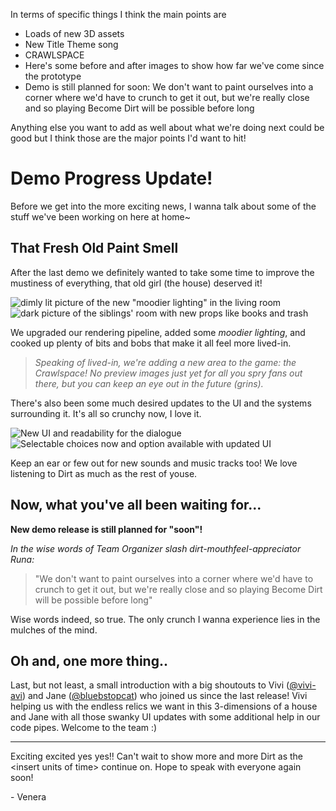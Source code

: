In terms of specific things I think the main points are
- Loads of new 3D assets
- New Title Theme song
- CRAWLSPACE
- Here's some before and after images to show how far we've come since the prototype
- Demo is still planned for soon: We don't want to paint ourselves into a corner where we'd have to crunch to get it out, but we're really close and so playing Become Dirt will be possible before long

Anything else you want to add as well about what we're doing next could be good but I think those are the major points I'd want to hit!

# Demo Progress Update!

Before we get into the more exciting news, I wanna talk about some of the stuff we've been working on here at home~

## That Fresh Old Paint Smell
After the last demo we definitely wanted to take some time to improve the mustiness of everything, that old girl (the house) deserved it!

![dimly lit picture of the new \"moodier lighting\" in the living room](124_Screenshot03.png)
![dark picture of the siblings' room with new props like books and trash](124_Screenshot07.png)

We upgraded our rendering pipeline, added some *moodier lighting*, and cooked up plenty of bits and bobs that make it all feel more lived-in.

> *Speaking of lived-in, we're adding a new area to the game: the Crawlspace! No preview images just yet for all you spry fans out there, but you can keep an eye out in the future (grins).*

There's also been some much desired updates to the UI and the systems surrounding it. It's all so crunchy now, I love it.

![New UI and readability for the dialogue](124_Screenshot04.png)
![Selectable choices now and option available with updated UI](124_Screenshot05.png)

Keep an ear or few out for new sounds and music tracks too! We love listening to Dirt as much as the rest of youse.

## 

## Now, what you've all been waiting for...

**New demo release is still planned for "soon"!**

*In the wise words of Team Organizer slash dirt-mouthfeel-appreciator Runa:*
> "We don't want to paint ourselves into a corner where we'd have to crunch to get it out, but we're really close and so playing Become Dirt will be possible before long"

Wise words indeed, so true. The only crunch I wanna experience lies in the mulches of the mind.

## Oh and, one more thing..

Last, but not least, a small introduction with a big shoutouts to Vivi ([@vivi-avi](https://avianalick.wixsite.com/eyes-in-the-dark/portfolio)) and Jane ([@bluebstopcat](https://bluebstophat.itch.io/)) who joined us since the last release! Vivi helping us with the endless relics we want in this 3-dimensions of a house and Jane with all those swanky UI updates with some additional help in our code pipes. Welcome to the team :)

---

Exciting excited yes yes!! Can't wait to show more and more Dirt as the \<insert units of time> continue on. Hope to speak with everyone again soon!

\- Venera